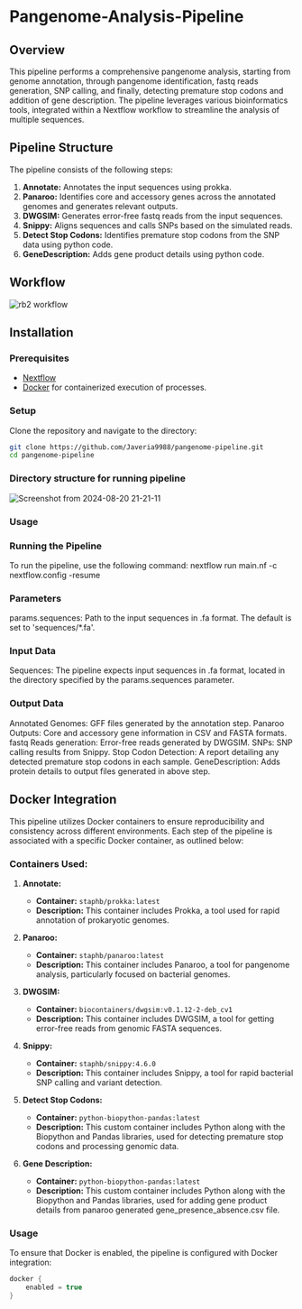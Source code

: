 # Pangenome-Analysis-Pipeline

## Overview
This pipeline performs a comprehensive pangenome analysis, starting from genome annotation, through pangenome identification, fastq reads generation, SNP calling, and finally, detecting premature stop codons and addition of gene description. The pipeline leverages various bioinformatics tools, integrated within a Nextflow workflow to streamline the analysis of multiple sequences.

## Pipeline Structure
The pipeline consists of the following steps:

1. **Annotate:** Annotates the input sequences using prokka.
2. **Panaroo:** Identifies core and accessory genes across the annotated genomes and generates relevant outputs.
3. **DWGSIM:** Generates error-free fastq reads from the input sequences.
4. **Snippy:** Aligns sequences and calls SNPs based on the simulated reads.
5. **Detect Stop Codons:** Identifies premature stop codons from the SNP data using python code.
6. **GeneDescription:** Adds gene product details using python code.

## Workflow
![rb2 workflow](https://github.com/user-attachments/assets/8b6bc41c-3dd7-4b7f-9860-4ee32742dc1b)

## Installation

### Prerequisites
- [Nextflow](https://www.nextflow.io/)
- [Docker](https://www.docker.com/) for containerized execution of processes.

### Setup
Clone the repository and navigate to the directory:
```bash
git clone https://github.com/Javeria9988/pangenome-pipeline.git
cd pangenome-pipeline
```
### Directory structure for running pipeline
![Screenshot from 2024-08-20 21-21-11](https://github.com/user-attachments/assets/b1d4c0b9-df32-4e07-902d-e387013f464b)

### Usage
### Running the Pipeline
To run the pipeline, use the following command:
nextflow run main.nf -c nextflow.config -resume

### Parameters
params.sequences: Path to the input sequences in .fa format. The default is set to 'sequences/*.fa'.

### Input Data
Sequences: The pipeline expects input sequences in .fa format, located in the directory specified by the params.sequences parameter.

### Output Data
Annotated Genomes: GFF files generated by the annotation step.
Panaroo Outputs: Core and accessory gene information in CSV and FASTA formats.
fastq Reads generation: Error-free reads generated by DWGSIM.
SNPs: SNP calling results from Snippy.
Stop Codon Detection: A report detailing any detected premature stop codons in each sample.
GeneDescription: Adds protein details to output files generated in above step.

## Docker Integration
This pipeline utilizes Docker containers to ensure reproducibility and consistency across different environments. Each step of the pipeline is associated with a specific Docker container, as outlined below:

### Containers Used:

1. **Annotate:**
   - **Container:** `staphb/prokka:latest`
   - **Description:** This container includes Prokka, a tool used for rapid annotation of prokaryotic genomes.

2. **Panaroo:**
   - **Container:** `staphb/panaroo:latest`
   - **Description:** This container includes Panaroo, a tool for pangenome analysis, particularly focused on bacterial genomes.

3. **DWGSIM:**
   - **Container:** `biocontainers/dwgsim:v0.1.12-2-deb_cv1`
   - **Description:** This container includes DWGSIM, a tool for getting error-free reads from genomic FASTA sequences.

4. **Snippy:**
   - **Container:** `staphb/snippy:4.6.0`
   - **Description:** This container includes Snippy, a tool for rapid bacterial SNP calling and variant detection.

5. **Detect Stop Codons:**
   - **Container:** `python-biopython-pandas:latest`
   - **Description:** This custom container includes Python along with the Biopython and Pandas libraries, used for detecting premature stop codons and processing genomic data.

6. **Gene Description:**
   - **Container:** `python-biopython-pandas:latest`
   - **Description:** This custom container includes Python along with the Biopython and Pandas libraries, used for adding gene product details from panaroo generated gene_presence_absence.csv file.

### Usage
To ensure that Docker is enabled, the pipeline is configured with Docker integration:

```groovy
docker {
    enabled = true
}

